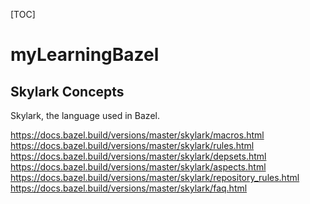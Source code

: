 [TOC]

# myLearningBazel

## Skylark Concepts

Skylark, the language used in Bazel. 

https://docs.bazel.build/versions/master/skylark/macros.html
https://docs.bazel.build/versions/master/skylark/rules.html
https://docs.bazel.build/versions/master/skylark/depsets.html
https://docs.bazel.build/versions/master/skylark/aspects.html
https://docs.bazel.build/versions/master/skylark/repository_rules.html
https://docs.bazel.build/versions/master/skylark/faq.html
